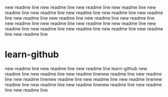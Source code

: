 new readme line
new readme line
new readme line
new readme line
new readme line
new readme line
new readme line
new readme line
new readme line
new readme line
new readme line
new readme line
new readme line
new readme line
new readme line
new readme line
new readme line
new readme line
new readme line
new readme line
new readme line
new readme line
new readme line

# learn-github
new readme line
new readme line
new readme line
learn-github
new readme line
new readme line
new readme linenew readme line
new readme line
new readme linenew readme line
new readme line
new readme linenew readme line
new readme line
new readme linenew readme line
new readme line
new readme line